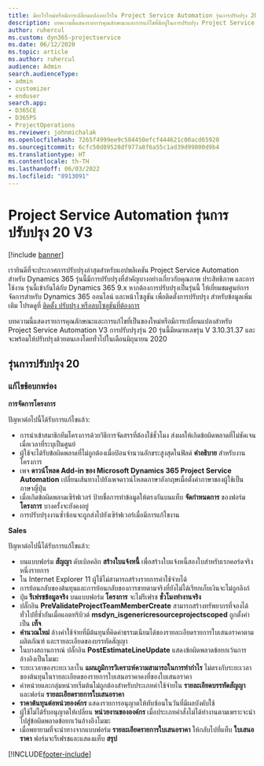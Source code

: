 ```yaml
---
title: มีอะไรใหม่หรือมีการเปลี่ยนแปลงอะไรใน Project Service Automation รุ่นการปรับปรุง 20 V3
description: บทความนี้แสดงรายการคุณลักษณะและการแก้ไขที่มีอยู่ในการปรับปรุง Project Service Automation รุ่น 20, V3
author: ruhercul
ms.custom: dyn365-projectservice
ms.date: 06/12/2020
ms.topic: article
ms.author: ruhercul
audience: Admin
search.audienceType:
- admin
- customizer
- enduser
search.app:
- D365CE
- D365PS
- ProjectOperations
ms.reviewer: johnmichalak
ms.openlocfilehash: 7265f4999ee9c584450efcf444621c00acd65920
ms.sourcegitcommit: 6cfc50d89528df977a8f6a55c1ad39d99800d9b4
ms.translationtype: HT
ms.contentlocale: th-TH
ms.lasthandoff: 06/03/2022
ms.locfileid: "8913091"
---
```

# <a name="project-service-automation-update-release-20-v3"></a>Project Service Automation รุ่นการปรับปรุง 20 V3

[!include [banner](../includes/psa-now-project-operations.md)]

เรายินดีที่จะประกาศการปรับปรุงล่าสุดสำหรับแอปพลิเคชัน Project Service Automation สำหรับ Dynamics 365 รุ่นนี้มีการปรับปรุงที่สำคัญบางอย่างเกี่ยวกับคุณภาพ ประสิทธิภาพ และการใช้งาน รุ่นนี้เข้ากันได้กับ Dynamics 365 9.x หากต้องการปรับปรุงเป็นรุ่นนี้ ให้เยี่ยมชมศูนย์การจัดการสำหรับ Dynamics 365 ออนไลน์ และหน้าโซลูชัน เพื่อติดตั้งการปรับปรุง สำหรับข้อมูลเพิ่มเติม โปรดดูที่ [ติดตั้ง ปรับปรุง หรือลบโซลูชันที่ต้องการ](/power-platform/admin/install-remove-preferred-solution)

บทความนี้แสดงรายการคุณลักษณะและการแก้ไขที่เป็นของใหม่หรือมีการเปลี่ยนแปลงสำหรับ Project Service Automation V3 การปรับปรุงรุ่น 20 รุ่นนี้มีหมายเลขรุ่น V 3.10.31.37 และจะพร้อมให้ปรับปรุงด้วยตนเองโดยทั่วไปในเดือนมิถุนายน 2020

## <a name="update-release-20"></a>รุ่นการปรับปรุง 20

### <a name="bug-fixes"></a>แก้ไขข้อบกพร่อง

**การจัดการโครงการ**

ปัญหาต่อไปนี้ได้รับการแก้ไขแล้ว:

- การนำเข้าสมาชิกทีมโครงการด้วยวิธีการจัดสรรที่ต้องใช้ชั่วโมง ส่งผลให้เกิดข้อผิดพลาดที่ไม่ชัดเจนเมื่อเวลาที่ระบุเป็นศูนย์
- ผู้ใช้จะได้รับข้อผิดพลาดที่ไม่ถูกต้องเมื่อป้อนจำนวนอักขระสูงสุดในฟิลด์ **คำอธิบาย** สำหรับงานโครงการ
- เพจ **ดาวน์โหลด Add-in ของ Microsoft Dynamics 365 Project Service Automation** เปลี่ยนเส้นทางไปยังเพจดาวน์โหลดภาษาอังกฤษเมื่อตั้งค่าภาษาของผู้ใช้เป็นภาษาญี่ปุ่น
- เมื่อเกิดข้อผิดพลาดเซิร์ฟเวอร์ ป้ายชื่อการทำข้อมูลให้ตรงกันบนแท็บ **จัดกำหนดการ** ของฟอร์ม **โครงการ** บางครั้งจะยังคงอยู่
- การปรับปรุงงานซ้ำซ้อนจะถูกส่งไปยังเซิร์ฟเวอร์เมื่อมีการแก้ไขงาน

**Sales**

ปัญหาต่อไปนี้ได้รับการแก้ไขแล้ว:

- บนแบบฟอร์ม **สัญญา** ดับเบิลคลิก **สร้างใบแจ้งหนี้** เพื่อสร้างใบแจ้งหนี้สองใบสำหรับเรกคอร์ดจริงหนึ่งรายการ
- ใน Internet Explorer 11 ผู้ใช้ไม่สามารถสร้างรายการค่าใช้จ่ายได้
- การย้อนกลับของต้นทุนและการย้อนกลับของการขายตามจริงที่ยังไม่ได้เรียกเก็บเงินจะไม่ถูกลิงก์
- ปุ่ม **รีเฟรชข้อมูลจริง** บนแบบฟอร์ม **โครงการ** จะไม่รีเฟรช **ชั่วโมงทำงานจริง**
- ปลั๊กอิน **PreValidateProjectTeamMemberCreate** สามารถสร้างทรัพยากรที่จองได้ทั่วไปที่ซ้ำกันเมื่อแอตทริบิวต์ **msdyn_isgenericresourceprojectscoped** ถูกตั้งค่าเป็น **เท็จ**
- **คำนวณใหม่** ล้างค่าใช้จ่ายที่มีต้นทุนที่คิดค่าธรรมเนียมได้ของรายละเอียดรายการใบเสนอราคาตามผลิตภัณฑ์ และรายละเอียดของบรรทัดสัญญา
- ในบางสถานการณ์ ปลั๊กอิน **PostEstimateLineUpdate** แสดงข้อผิดพลาดข้อยกเว้นการอ้างอิงเป็นโมฆะ
- ระยะเวลาของระยะเวลาใน **แผนภูมิการวิเคราะห์ความสามารถในการทำกำไร** ไม่ตรงกับระยะเวลาของต้นทุนในรายละเอียดของรายการใบเสนอราคาคงที่ของใบเสนอราคา
- ค่าหน่วยและกลุ่มหน่วยเริ่มต้นไม่ถูกต้องสำหรับประเภทค่าใช้จ่ายใน **รายละเอียดบรรทัดสัญญา** และฟอร์ม **รายละเอียดรายการใบเสนอราคา**
- **ราคาต้นทุนต่อหน่วยองค์กร** แสดงรายการอนุญาตให้ทับซ้อนในวันที่มีผลบังคับใช้
- ผู้ใช้ไม่ได้รับอนุญาตให้เปลี่ยน **หน่วยงานขององค์กร** เมื่อประเภทคำสั่งไม่ได้ทำงานตามเพราะจะนำไปสู่ข้อผิดพลาดข้อยกเว้นอ้างอิงโมฆะ
- เมื่อพยายามที่จะนำทางจากแบบฟอร์ม **รายละเอียดรายการใบเสนอราคา** ให้กลับไปที่แท็บ **ใบเสนอราคา** ฟอร์มจะรีเฟรชและแสดงแท็บ **สรุป**


[!INCLUDE[footer-include](../includes/footer-banner.md)]
